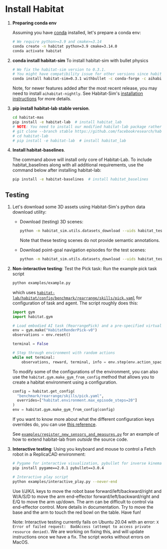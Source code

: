 # Install Habitat
1. **Preparing conda env**

   Assuming you have [conda](https://docs.conda.io/projects/conda/en/latest/user-guide/install/) installed, let's prepare a conda env:
   ```bash
   # We require python>=3.9 and cmake>=3.14
   conda create -n habitat python=3.9 cmake=3.14.0
   conda activate habitat
   ```

1. **conda install habitat-sim**
    To install habitat-sim with bullet physics
      
      ```bash
      # We fix the habitat-sim version to 0.3.1. 
      # You might have compatibility issue for other versions since habitat is under active development
      conda install habitat-sim=0.3.1 withbullet -c conda-forge -c aihabitat
      ```

      Note, for newer features added after the most recent release, you may need to install `aihabitat-nightly`. See Habitat-Sim's [installation instructions](https://github.com/facebookresearch/habitat-sim#installation) for more details.

1. **pip install habitat-lab stable version**.

      ```bash
      cd habitat-mas
      pip install -e habitat-lab  # install habitat_lab
      # NOTE: You need to install our modified habitat-lab package rather than the original repo.
      # git clone --branch stable https://github.com/facebookresearch/habitat-lab.git
      # cd habitat-lab
      # pip install -e habitat-lab  # install habitat_lab
      ```
1. **Install habitat-baselines**.

    The command above will install only core of Habitat-Lab. To include habitat_baselines along with all additional requirements, use the command below after installing habitat-lab:

      ```bash
      pip install -e habitat-baselines  # install habitat_baselines
      ```

## Testing

1. Let's download some 3D assets using Habitat-Sim's python data download utility:
   - Download (testing) 3D scenes:
      ```bash
      python -m habitat_sim.utils.datasets_download --uids habitat_test_scenes --data-path data/
      ```
      Note that these testing scenes do not provide semantic annotations.

   - Download point-goal navigation episodes for the test scenes:
      ```bash
      python -m habitat_sim.utils.datasets_download --uids habitat_test_pointnav_dataset --data-path data/
      ```

1. **Non-interactive testing**: Test the Pick task: Run the example pick task script
    <!--- Please, update `examples/example.py` if you update example. -->
    ```bash
    python examples/example.py
    ```

    which uses [`habitat-lab/habitat/config/benchmark/rearrange/skills/pick.yaml`](habitat-lab/habitat/config/benchmark/rearrange/skills/pick.yaml) for configuration of task and agent. The script roughly does this:

    ```python
    import gym
    import habitat.gym

    # Load embodied AI task (RearrangePick) and a pre-specified virtual robot
    env = gym.make("HabitatRenderPick-v0")
    observations = env.reset()

    terminal = False

    # Step through environment with random actions
    while not terminal:
        observations, reward, terminal, info = env.step(env.action_space.sample())
    ```

    To modify some of the configurations of the environment, you can also use the `habitat.gym.make_gym_from_config` method that allows you to create a habitat environment using a configuration.

    ```python
    config = habitat.get_config(
      "benchmark/rearrange/skills/pick.yaml",
      overrides=["habitat.environment.max_episode_steps=20"]
    )
    env = habitat.gym.make_gym_from_config(config)
    ```

    If you want to know more about what the different configuration keys overrides do, you can use [this reference](habitat-lab/habitat/config/CONFIG_KEYS.md).

    See [`examples/register_new_sensors_and_measures.py`](examples/register_new_sensors_and_measures.py) for an example of how to extend habitat-lab from _outside_ the source code.



1. **Interactive testing**: Using you keyboard and mouse to control a Fetch robot in a ReplicaCAD environment:
    ```bash
    # Pygame for interactive visualization, pybullet for inverse kinematics
    pip install pygame==2.0.1 pybullet==3.0.4

    # Interactive play script
    python examples/interactive_play.py --never-end
    ```

   Use I/J/K/L keys to move the robot base forward/left/backward/right and W/A/S/D to move the arm end-effector forward/left/backward/right and E/Q to move the arm up/down. The arm can be difficult to control via end-effector control. More details in documentation. Try to move the base and the arm to touch the red bowl on the table. Have fun!

   Note: Interactive testing currently fails on Ubuntu 20.04 with an error: `X Error of failed request:  BadAccess (attempt to access private resource denied)`. We are working on fixing this, and will update instructions once we have a fix. The script works without errors on MacOS.
